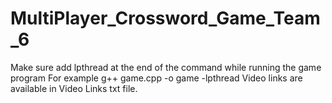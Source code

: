 # MultiPlayer_Crossword_Game_Team_6
Make sure add lpthread at the end of the command while running the game program
For example g++ game.cpp -o game -lpthread 
Video links are available in Video Links txt file.
